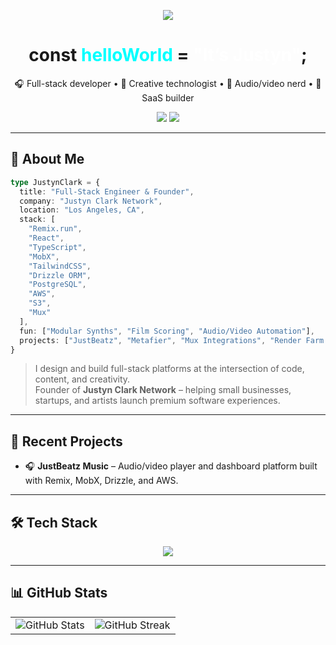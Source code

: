 <!-- Typing animation intro -->
<p align="center">
  <img src="https://readme-typing-svg.demolab.com/?lines=Hey,+I'm+Justyn+Clark!;Creative+Engineer,+Builder,+Technologist.;Welcome+to+my+GitHub+space!&center=true&width=600&height=45" />
</p>

<h1 align="center">const <span style="color:#00ffff;">helloWorld</span> = <span style="color:#ffffff;">"It’s Justyn"</span>;</h1>

<p align="center">
  🎧 Full-stack developer • 🎨 Creative technologist • 🧠 Audio/video nerd • 🚀 SaaS builder
</p>

<p align="center">
  <img src="https://img.shields.io/github/followers/justyn-clark?label=Follow&style=social" />
  <img src="https://komarev.com/ghpvc/?username=justyn-clark&style=flat-square&color=blue" />
</p>

---

## 🧠 About Me

```ts
type JustynClark = {
  title: "Full-Stack Engineer & Founder",
  company: "Justyn Clark Network",
  location: "Los Angeles, CA",
  stack: [
    "Remix.run", 
    "React", 
    "TypeScript", 
    "MobX", 
    "TailwindCSS", 
    "Drizzle ORM", 
    "PostgreSQL", 
    "AWS", 
    "S3", 
    "Mux"
  ],
  fun: ["Modular Synths", "Film Scoring", "Audio/Video Automation"],
  projects: ["JustBeatz", "Metafier", "Mux Integrations", "Render Farm Tooling"]
}
```

> I design and build full-stack platforms at the intersection of code, content, and creativity.  
> Founder of **Justyn Clark Network** – helping small businesses, startups, and artists launch premium software experiences.

---

## 🚀 Recent Projects

- 🎧 **JustBeatz Music** – Audio/video player and dashboard platform built with Remix, MobX, Drizzle, and AWS.

---

## 🛠️ Tech Stack

<p align="center">
  <img src="https://skillicons.dev/icons?i=ts,js,nodejs,python,go,rust,nestjs,react,nextjs,remix,tailwind,postgres,docker,aws,postman" />
</p>

---

## 📊 GitHub Stats

<table>
  <tr>
    <td>
      <img src="https://github-readme-stats-puce-sigma-81.vercel.app/api?username=justyn-clark&show_icons=true&theme=dark" alt="GitHub Stats" />
    </td>
    <td>
      <img src="https://streak-stats.demolab.com?user=justyn-clark&theme=dark" alt="GitHub Streak" />
    </td>
  </tr>
</table>
